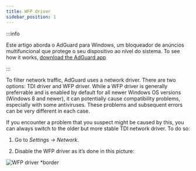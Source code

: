 ```yaml
---
title: WFP driver
sidebar_position: 1
---
```


:::info

Este artigo aborda o AdGuard para Windows, um bloqueador de anúncios multifuncional que protege o seu dispositivo ao nível do sistema. To see how it works, [download the AdGuard app](https://agrd.io/download-kb-adblock)

:::

To filter network traffic, AdGuard uses a network driver. There are two options: TDI driver and WFP driver. While a WFP driver is generally preferrable and is enabled by default for all newer Windows OS versions (Windows 8 and newer), it can potentially cause compatibility problems, especially with some antiviruses. These problems and subsequent errors can be very different in each case.

If you encounter a problem that you suspect might be caused by this, you can always switch to the older but more stable TDI network driver. To do so:

1. Go to *Settings → Network*.

2. Disable the WFP driver as it’s done in this picture:

![WFP driver *border](https://cdn.adtidy.org/content/kb/ad_blocker/windows/solving-problems/wfp-driver.png)
